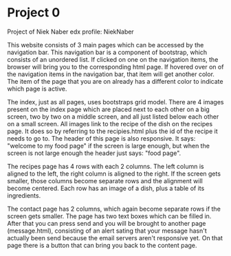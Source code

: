 # Project 0
Project of Niek Naber
edx profile: NiekNaber

This website consists of 3 main pages which can be accessed by the navigation bar. This navigation bar is a component of bootstrap, which consists of an unordered list. If clicked on one on the navigation items, the browser will bring you to the corresponding html page. If hovered over on of the navigation items in the navigation bar, that item will get another color. The item of the page that you are on already has a different color to indicate which page is active.

The index, just as all pages, uses bootstraps grid model. There are 4 images present on the index page which are placed next to each other on a big screen, two by two on a middle screen, and all just listed below each other on a small screen. All images link to the recipe of the dish on the recipes page. It does so by referring to the recipies.html plus the id of the recipe it needs to go to. The header of this page is also responsive. It says: "welcome to my food page" if the screen is large enough, but when the screen is not large enough the header just says: "food page".

The recipes page has 4 rows with each 2 columns. The left column is aligned to the left, the right column is aligned to the right. If the screen gets smaller, those columns become separate rows and the alignment will become centered. Each row has an image of a dish, plus a table of its ingredients.

The contact page has 2 columns, which again become separate rows if the screen gets smaller. The page has two text boxes which can be filled in. After that you can press send and you will be brought to another page (message.html), consisting of an alert sating that your message hasn't actually been send because the email servers aren't responsive yet. On that page there is a button that can bring you back to the content page. 

